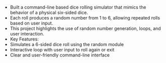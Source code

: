 - Built a command-line based dice rolling simulator that mimics the behavior of a physical six-sided dice. 
- Each roll produces a random number from 1 to 6, allowing repeated rolls based on user input. 
- This project highlights the use of random number generation, loops, and user interaction.
- 
  Key Features:
- Simulates a 6-sided dice roll using the random module
- Interactive loop with user input to roll again or exit
- Clear and user-friendly command-line interface
